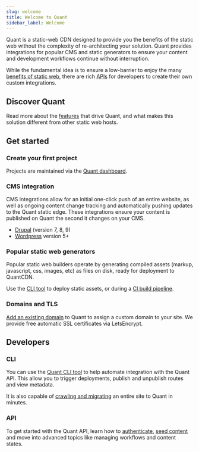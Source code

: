 ```yaml
---
slug: welcome
title: Welcome to Quant
sidebar_label: Welcome
---
```


Quant is a static-web CDN designed to provide you the benefits of the static web without the complexity of re-architecting your solution. Quant provides integrations for popular CMS and static generators to ensure your content and development workflows continue without interruption.

While the fundamental idea is to ensure a low-barrier to enjoy the many [benefits of static web](https://www.quantcdn.io/benefits), there are rich [APIs](/docs/api/get-started) for developers to create their own custom integrations.

## Discover Quant

Read more about the [features](https://www.quantcdn.io/features) that drive Quant, and what makes this solution different from other static web hosts.


## Get started

### Create your first project

Projects are maintained via the [Quant dashboard](/docs/dashboard/get-started).

### CMS integration

CMS integrations allow for an initial one-click push of an entire website, as well as ongoing content change tracking and automatically pushing updates to the Quant static edge. These integrations ensure your content is published on Quant the second it changes on your CMS.

* [Drupal](/docs/integrations/drupal) (version 7, 8, 9)
* [Wordpress](/docs/integrations/wordpress) version 5+

### Popular static web generators

Popular static web builders operate by generating compiled assets (markup, javascript, css, images, etc) as files on disk, ready for deployment to QuantCDN.

Use the [CLI tool](/docs/cli/get-started) to deploy static assets, or during a [CI build pipeline](/docs/cli/continuous-integration).

### Domains and TLS
[Add an existing domain](/docs/dashboard/domains) to Quant to assign a custom domain to your site. We provide free automatic SSL certificates via LetsEncrypt.


## Developers
### CLI
You can use the [Quant CLI tool](/docs/cli/get-started) to help automate integration with the Quant API. This allow you to trigger deployments, publish and unpublish routes and view metadata.

It is also capable of [crawling and migrating](/docs/cli/crawler) an entire site to Quant in minutes.

### API
To get started with the Quant API, learn how to [authenticate](/docs/api/get-started#make-a-request), [seed content](/docs/api/get-started#sending-content-to-the-api) and move into advanced topics like managing workflows and content states.
